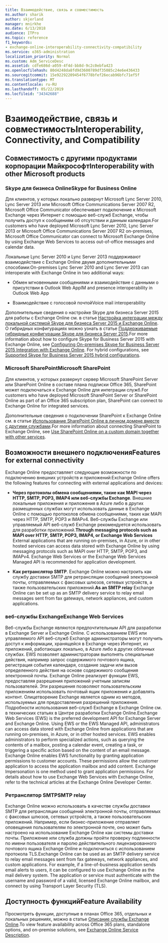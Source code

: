 ```yaml
---
title: Взаимодействие, связь и совместимость
ms.author: sharik
author: skjerland
manager: mnirkhe
ms.date: 6/13/2018
audience: ITPro
ms.topic: reference
f1_keywords:
- exchange-online-interoperability-connectivity-compatibility
ms.service: o365-administration
localization_priority: Normal
ms.custom: Adm_ServiceDesc
ms.assetid: cdfe686d-a059-4f4d-bb8d-9c2c0ebfa423
ms.openlocfilehash: 80d4248da8fd9d3600789df35085c24e6e436433
ms.sourcegitcommit: 15e92292209454f6778bfef26ecab96bfc71ef5f
ms.translationtype: MT
ms.contentlocale: ru-RU
ms.lasthandoff: 05/22/2019
ms.locfileid: "34342688"
---
```

# <a name="interoperability-connectivity-and-compatibility"></a><span data-ttu-id="c92e7-102">Взаимодействие, связь и совместимость</span><span class="sxs-lookup"><span data-stu-id="c92e7-102">Interoperability, Connectivity, and Compatibility</span></span>

## <a name="interoperability-with-other-microsoft-products"></a><span data-ttu-id="c92e7-103">Совместимость с другими продуктами корпорации Майкрософт</span><span class="sxs-lookup"><span data-stu-id="c92e7-103">Interoperability with other Microsoft products</span></span>

### <a name="skype-for-business-online"></a><span data-ttu-id="c92e7-104">Skype для бизнеса Online</span><span class="sxs-lookup"><span data-stu-id="c92e7-104">Skype for Business Online</span></span>

<span data-ttu-id="c92e7-105">Для клиентов, у которых локально развернут Microsoft Lync Server 2010, Lync Server 2013 или Microsoft Office Communications Server 2007 R2, Microsoft Office Communicator обеспечивает подключение к Microsoft Exchange через Интернет с помощью веб-служб Exchange, чтобы получить доступ к сообщениям об отсутствии и данным календаря.</span><span class="sxs-lookup"><span data-stu-id="c92e7-105">For customers who have deployed Microsoft Lync Server 2010, Lync Server 2013 or Microsoft Office Communications Server 2007 R2 on-premises, Microsoft Office Communicator can connect to Microsoft Exchange Online by using Exchange Web Services to access out-of-office messages and calendar data.</span></span>
  
<span data-ttu-id="c92e7-106">Локальные Lync Server 2010 и Lync Server 2013 поддерживают взаимодействие с Exchange Online двумя дополнительными способами:</span><span class="sxs-lookup"><span data-stu-id="c92e7-106">On-premises Lync Server 2010 and Lync Server 2013 can interoperate with Exchange Online in two additional ways:</span></span>
  
- <span data-ttu-id="c92e7-107">Обмен мгновенными сообщениями и взаимодействие с данными о присутствии в Outlook Web App</span><span class="sxs-lookup"><span data-stu-id="c92e7-107">IM and presence interoperability in Outlook Web App</span></span>
    
- <span data-ttu-id="c92e7-108">Взаимодействие с голосовой почтой</span><span class="sxs-lookup"><span data-stu-id="c92e7-108">Voice mail interoperability</span></span>
    
<span data-ttu-id="c92e7-p101">Дополнительные сведения о настройке Skype для бизнеса Server 2015 для работы с Exchange Online см. в статье [Настройка интеграции между локальной системой Skype для бизнеса Server 2015 и Exchange Online](https://go.microsoft.com/fwlink/p/?LinkId=271804). О гибридных конфигурациях можно узнать в статье [Поддерживаемые гибридные конфигурации Skype для бизнеса Server 2015](https://go.microsoft.com/fwlink/?LinkID=513084).</span><span class="sxs-lookup"><span data-stu-id="c92e7-p101">For more information about how to configure Skype for Business Server 2015 with Exchange Online, see [Configuring On-premises Skype for Business Server 2015 Integration with Exchange Online](https://go.microsoft.com/fwlink/p/?LinkId=271804). For hybrid configurations, see [Supported Skype for Business Server 2015 hybrid configurations](https://go.microsoft.com/fwlink/?LinkID=513084).</span></span>
  
### <a name="microsoft-sharepoint"></a><span data-ttu-id="c92e7-111">Microsoft SharePoint</span><span class="sxs-lookup"><span data-stu-id="c92e7-111">Microsoft SharePoint</span></span>

<span data-ttu-id="c92e7-112">Для клиентов, у которых развернут сервер Microsoft SharePoint Server или SharePoint Online в составе плана подписки Office 365, SharePoint может подключаться к Exchange Online для интеграции служб.</span><span class="sxs-lookup"><span data-stu-id="c92e7-112">For customers who have deployed Microsoft SharePoint Server or SharePoint Online as part of an Office 365 subscription plan, SharePoint can connect to Exchange Online for integrated services.</span></span>
  
<span data-ttu-id="c92e7-113">Дополнительные сведения о подключении SharePoint к Exchange Online см. в статье [Использование SharePoint Online в личном домене вместе с другими службами](https://go.microsoft.com/fwlink/?LinkId=271805).</span><span class="sxs-lookup"><span data-stu-id="c92e7-113">For more information about connecting SharePoint to Exchange Online, see [Use SharePoint Online on a custom domain together with other services](https://go.microsoft.com/fwlink/?LinkId=271805).</span></span>
  
## <a name="features-for-external-connectivity"></a><span data-ttu-id="c92e7-114">Возможности внешнего подключения</span><span class="sxs-lookup"><span data-stu-id="c92e7-114">Features for external connectivity</span></span>

<span data-ttu-id="c92e7-115">Exchange Online предоставляет следующие возможности по подключению внешних устройств и приложений:</span><span class="sxs-lookup"><span data-stu-id="c92e7-115">Exchange Online offers the following features for connecting with external applications and devices:</span></span>
  
- <span data-ttu-id="c92e7-p102">**Через протоколы обмена сообщениями, такие как MAPI через HTTP, SMTP, POP3, IMAP4 или веб-службы Exchange**. Внешние локальные приложения и приложения в Azure либо в других размещенных службах могут использовать данные в Exchange Online с помощью протоколов обмена сообщениями, таких как MAPI через HTTP, SMTP, POP3 и IMAPv4. Веб-службы Exchange или управляемый API веб-служб Exchange рекомендуется использовать для разработки приложений.</span><span class="sxs-lookup"><span data-stu-id="c92e7-p102">**Through messaging protocols such as MAPI over HTTP, SMTP, POP3, IMAP4, or Exchange Web Services** External applications that are running on-premises, in Azure, or in other hosted services can access data stored with Exchange Online by using messaging protocols such as MAPI over HTTP, SMTP, POP3, and IMAPv4. Exchange Web Services or the Exchange Web Services Managed API is recommended for application development.</span></span> 
    
- <span data-ttu-id="c92e7-118">**Как ретранслятор SMTP**. Exchange Online можно настроить как службу доставки SMTP для ретрансляции сообщений электронной почты, отправляемых с факсовых шлюзов, сетевых устройств, а также пользовательских приложений.</span><span class="sxs-lookup"><span data-stu-id="c92e7-118">**As an SMTP relay** Exchange Online can be set up as an SMTP delivery service to relay email messages sent from fax gateways, network appliances, and custom applications.</span></span> 
    
### <a name="exchange-web-services"></a><span data-ttu-id="c92e7-119">веб-службы Exchange</span><span class="sxs-lookup"><span data-stu-id="c92e7-119">Exchange Web Services</span></span>

<span data-ttu-id="c92e7-p103">Веб-службы Exchange являются предпочтительным API для разработки в Exchange Server и Exchange Online. С использованием EWS или управляемого API веб-служб Exchange администраторы могут получить доступ к информации, хранящейся в Exchange через Интернет, из приложений, работающих локально, в Azure либо в других облачных службах. EWS позволяет администраторам выполнять специальные действия, например запрос содержимого почтового ящика, регистрация события календаря, создание задачи или вызов определенного действия на основе содержимого сообщения электронной почты. Exchange Online реализует функции EWS, предоставляя разрешения приложений учетным записям пользователей. Эти разрешения позволяют пользовательским приложениям использовать почтовый ящик приложения и добавлять контент. Олицетворение Exchange является одним из методов, используемых для предоставления разрешений приложения. Подробности использования веб-служб Exchange в Exchange Online см. в технических статьях в Центре разработки Exchange Online.</span><span class="sxs-lookup"><span data-stu-id="c92e7-p103">Exchange Web Services (EWS) is the preferred development API for Exchange Server and Exchange Online. Using EWS or the EWS Managed API, administrators can access data stored with Exchange Online from applications that are running on-premises, in Azure, or in other hosted services. EWS enables administrators to perform specialized actions, such as querying the contents of a mailbox, posting a calendar event, creating a task, or triggering a specific action based on the content of an email message. Exchange Online enables EWS functionality by granting application permissions to customer accounts. These permissions allow the customer application to access the application mailbox and add content. Exchange Impersonation is one method used to grant application permissions. For details about how to use Exchange Web Services with Exchange Online, refer to the technical articles at the Exchange Online Developer Center.</span></span>
  
### <a name="smtp-relay"></a><span data-ttu-id="c92e7-127">Ретранслятор SMTP</span><span class="sxs-lookup"><span data-stu-id="c92e7-127">SMTP relay</span></span>

<span data-ttu-id="c92e7-p104">Exchange Online можно использовать в качестве службы доставки SMTP для ретрансляции сообщений электронной почты, отправляемых с факсовых шлюзов, сетевых устройств, а также пользовательских приложений. Например, если бизнес-приложение отправляет оповещения пользователям по электронной почте, оно может быть настроено на использование Exchange Online как системы доставки почты. Приложение или служба должны пройти проверку подлинности по имени пользователя и паролю действительного лицензированного почтового ящика Exchange Online и подключиться с использованием протокола TLS.</span><span class="sxs-lookup"><span data-stu-id="c92e7-p104">Exchange Online can be used as an SMTP delivery service to relay email messages sent from fax gateways, network appliances, and custom applications. For example, if a line-of-business application sends email alerts to users, it can be configured to use Exchange Online as the mail delivery system. The application or service must authenticate with the username and password of a valid, licensed Exchange Online mailbox, and connect by using Transport Layer Security (TLS).</span></span>
  
## <a name="feature-availability"></a><span data-ttu-id="c92e7-131">Доступность функций</span><span class="sxs-lookup"><span data-stu-id="c92e7-131">Feature Availability</span></span>

<span data-ttu-id="c92e7-132">Просмотреть функции, доступные в планах Office 365, отдельных и локальных решениях, можно в статье [Описание службы Exchange Online](exchange-online-service-description.md).</span><span class="sxs-lookup"><span data-stu-id="c92e7-132">To view feature availability across Office 365 plans, standalone options, and on-premise solutions, see [Exchange Online Service Description](exchange-online-service-description.md).</span></span>
  

